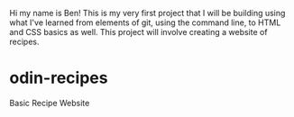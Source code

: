 Hi my name is Ben! This is my very first project that I will be building using what I've learned from elements of git, using the command line, to HTML and CSS basics as well. This project will involve creating a website of recipes. 
# odin-recipes
Basic Recipe Website
